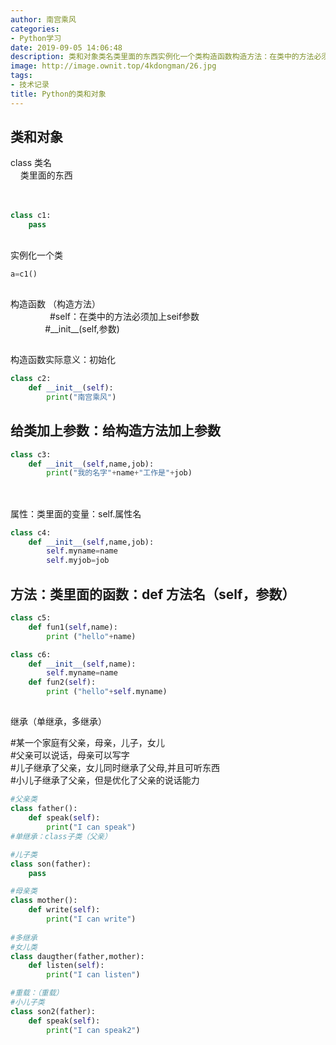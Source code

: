 ```yaml
---
author: 南宫乘风
categories:
- Python学习
date: 2019-09-05 14:06:48
description: 类和对象类名类里面的东西实例化一个类构造函数构造方法：在类中的方法必须加上参数参数构造函数实际意义：初始化南宫乘风给类加上参数：给构造方法加上参数我的名字工作是属性：类里面的变量：属性名方法：类里面的。。。。。。。
image: http://image.ownit.top/4kdongman/26.jpg
tags:
- 技术记录
title: Python的类和对象
---
```


<!--more-->

## 类和对象  
  
class 类名  
    类里面的东西  
      
 

```python
class c1:
    pass
```

##   
实例化一个类

```python
a=c1()
```

##   
构造函数 （构造方法）  
                \#self：在类中的方法必须加上seif参数  
               \#\_\_init\_\_\(self,参数\)

##   
构造函数实际意义：初始化

```python
class c2:
    def __init__(self):
        print("南宫乘风")
```

## 给类加上参数：给构造方法加上参数

```python
class c3:
    def __init__(self,name,job):
        print("我的名字"+name+"工作是"+job)
```

##   
      
属性：类里面的变量：self.属性名

```python
class c4:
    def __init__(self,name,job):
        self.myname=name
        self.myjob=job
```

## 方法：类里面的函数：def 方法名（self，参数）

```python
class c5:
    def fun1(self,name):
        print ("hello"+name)
```

```python
class c6:
    def __init__(self,name):
        self.myname=name
    def fun2(self):
        print ("hello"+self.myname)
```

##   
继承（单继承，多继承）

#某一个家庭有父亲，母亲，儿子，女儿  
#父亲可以说话，母亲可以写字  
#儿子继承了父亲，女儿同时继承了父母,并且可听东西  
#小儿子继承了父亲，但是优化了父亲的说话能力

```python
#父亲类
class father():
    def speak(self):
        print("I can speak")
#单继承：class子类（父亲）

#儿子类
class son(father):
    pass

#母亲类
class mother():
    def write(self):
        print("I can write")
        
#多继承
#女儿类
class daugther(father,mother):
    def listen(self):
        print("I can listen")

#重载：（重载）
#小儿子类
class son2(father):
    def speak(self):
        print("I can speak2")
```